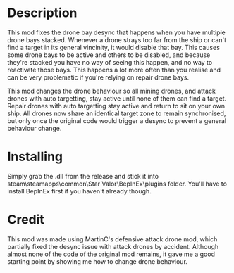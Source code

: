 # Description
This mod fixes the drone bay desync that happens when you have multiple drone bays stacked.
Whenever a drone strays too far from the ship or can't find a target in its general vincinity, it would disable that bay.
This causes some drone bays to be active and others to be disabled, and because they're stacked you have no way of seeing this happen, and no way to reactivate those bays.
This happens a lot more often than you realise and can be very problematic if you're relying on repair drone bays.

This mod changes the drone behaviour so all mining drones, and attack drones with auto targetting, stay active until none of them can find a target.
Repair drones with auto targetting stay active and return to sit on your own ship. 
All drones now share an identical target zone to remain synchronised, but only once the original code would trigger a desync to prevent a general behaviour change.

# Installing
Simply grab the .dll from the release and stick it into steam\steamapps\common\Star Valor\BepInEx\plugins folder. 
You'll have to install BepInEx first if you haven't already though.

# Credit
This mod was made using MartinC's defensive attack drone mod, which partially fixed the desync issue with attack drones by accident. 
Although almost none of the code of the original mod remains, it gave me a good starting point by showing me how to change drone behaviour.
